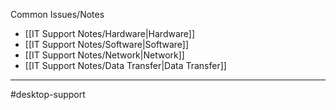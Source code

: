 Common Issues/Notes
* [[IT Support Notes/Hardware|Hardware]]
* [[IT Support Notes/Software|Software]]
* [[IT Support Notes/Network|Network]]
* [[IT Support Notes/Data Transfer|Data Transfer]]


---
#desktop-support 